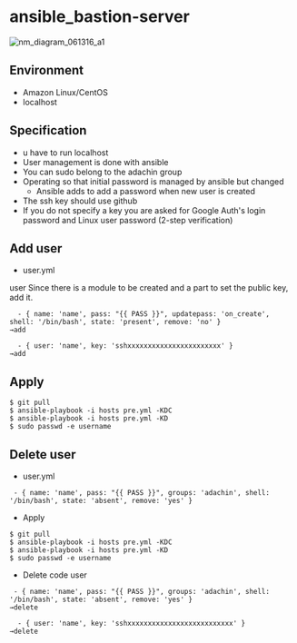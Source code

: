 # ansible_bastion-server

![nm_diagram_061316_a1](https://user-images.githubusercontent.com/5633085/49913802-45a79d00-fed2-11e8-9ab6-41f84ed69a0e.png)

## Environment

- Amazon Linux/CentOS  
- localhost   

## Specification
- u have to run localhost  
- User management is done with ansible   
- You can sudo belong to the adachin group   
- Operating so that initial password is managed by ansible but changed 
   - Ansible adds to add a password when new user is created 
- The ssh key should use github 
- If you do not specify a key you are asked for Google Auth's login password and Linux user password (2-step verification) 

## Add user

- user.yml

user Since there is a module to be created and a part to set the public key, add it.

```
  - { name: 'name', pass: "{{ PASS }}", updatepass: 'on_create', shell: '/bin/bash', state: 'present', remove: 'no' }
→add

  - { user: 'name', key: 'sshxxxxxxxxxxxxxxxxxxxxxxx' }
→add
```

## Apply

```
$ git pull
$ ansible-playbook -i hosts pre.yml -KDC
$ ansible-playbook -i hosts pre.yml -KD
$ sudo passwd -e username
```

## Delete user

- user.yml

```
 - { name: 'name', pass: "{{ PASS }}", groups: 'adachin', shell: '/bin/bash', state: 'absent', remove: 'yes' }
```

- Apply

```
$ git pull
$ ansible-playbook -i hosts pre.yml -KDC
$ ansible-playbook -i hosts pre.yml -KD
$ sudo passwd -e username
```

- Delete code user


```
 - { name: 'name', pass: "{{ PASS }}", groups: 'adachin', shell: '/bin/bash', state: 'absent', remove: 'yes' }
→delete

  - { user: 'name', key: 'sshxxxxxxxxxxxxxxxxxxxxxxxxxx' }
→delete
```

